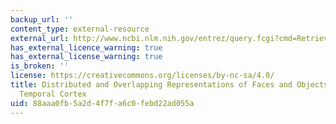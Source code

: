 ```yaml
---
backup_url: ''
content_type: external-resource
external_url: http://www.ncbi.nlm.nih.gov/entrez/query.fcgi?cmd=Retrieve&db=PubMed&dopt=Citation&list_uids=11577229
has_external_licence_warning: true
has_external_license_warning: true
is_broken: ''
license: https://creativecommons.org/licenses/by-nc-sa/4.0/
title: Distributed and Overlapping Representations of Faces and Objects in Ventral
  Temporal Cortex
uid: 88aaa0fb-5a2d-4f7f-a6c0-febd22ad055a
---
```

